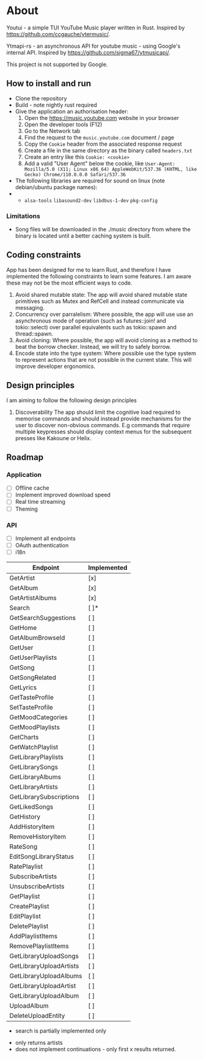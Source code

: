 # About
Youtui - a simple TUI YouTube Music player written in Rust. Inspired by https://github.com/ccgauche/ytermusic/.

Ytmapi-rs - an asynchronous API for youtube music - using Google's internal API. Inspired by https://github.com/sigma67/ytmusicapi/.

This project is not supported by Google.
## How to install and run
- Clone the repository
- Build - note nightly rust required
- Give the application an authorisation header:
  1. Open the https://music.youtube.com website in your browser
  2. Open the developer tools (F12)
  3. Go to the Network tab
  4. Find the request to the `music.youtube.com` document / page
  5. Copy the `Cookie` header from the associated response request
  6. Create a file in the same directory as the binary called `headers.txt`
  7. Create an entry like this `Cookie: <cookie>`
  8. Add a valid "User Agent" below the cookie, like `User-Agent: Mozilla/5.0 (X11; Linux x86_64) AppleWebKit/537.36 (KHTML, like Gecko) Chrome/110.0.0.0 Safari/537.36`
- The following libraries are required for sound on linux (note debian/ubuntu package names):
- - `alsa-tools` `libasound2-dev` `libdbus-1-dev` `pkg-config`
### Limitations
- Song files will be downloaded in the ./music directory from where the binary is located until a better caching system is built.
## Coding constraints
App has been designed for me to learn Rust, and therefore I have implemented the following constraints to learn some features. I am aware these may not be the most efficient ways to code.
1. Avoid shared mutable state: 
The app will avoid shared mutable state primitives such as Mutex and RefCell and instead communicate via messaging.
1. Concurrency over parralelism: 
Where possible, the app will use use an asynchronous mode of operation (such as futures::join! and tokio::select) over parallel equivalents such as tokio::spawn and thread::spawn.
1. Avoid cloning: Where possible, the app will avoid cloning as a method to beat the borrow checker. Instead, we will try to safely borrow.
1. Encode state into the type system: Where possible use the type system to represent actions that are not possible in the current state. This will improve developer ergonomics.
## Design principles
I am aiming to follow the following design principles
1. Discoverability
The app should limit the cognitive load required to memorise commands and should instead provide mechanisms for the user to discover non-obvious commands. E.g commands that require multiple keypresses should display context menus for the subsequent presses like Kakoune or Helix.
## Roadmap
### Application
- [ ] Offline cache
- [ ] Implement improved download speed
- [ ] Real time streaming
- [ ] Theming
### API
- [ ] Implement all endpoints
- [ ] OAuth authentication
- [ ] i18n

|Endpoint | Implemented |
|--- | --- |
|GetArtist | [x] |
|GetAlbum | [x] |
|GetArtistAlbums | [x] |
|Search | [ ]* |
|GetSearchSuggestions|[ ]|
|GetHome|[ ]|
|GetAlbumBrowseId|[ ]|
|GetUser|[ ]|
|GetUserPlaylists|[ ]|
|GetSong|[ ]|
|GetSongRelated|[ ]|
|GetLyrics|[ ]|
|GetTasteProfile|[ ]|
|SetTasteProfile|[ ]|
|GetMoodCategories|[ ]|
|GetMoodPlaylists|[ ]|
|GetCharts|[ ]|
|GetWatchPlaylist|[ ]|
|GetLibraryPlaylists|[ ]|
|GetLibrarySongs|[ ]|
|GetLibraryAlbums|[ ]|
|GetLibraryArtists|[ ]|
|GetLibrarySubscriptions|[ ]|
|GetLikedSongs|[ ]|
|GetHistory|[ ]|
|AddHistoryItem|[ ]|
|RemoveHistoryItem|[ ]|
|RateSong|[ ]|
|EditSongLibraryStatus|[ ]|
|RatePlaylist|[ ]|
|SubscribeArtists|[ ]|
|UnsubscribeArtists|[ ]|
|GetPlaylist|[ ]|
|CreatePlaylist|[ ]|
|EditPlaylist|[ ]|
|DeletePlaylist|[ ]|
|AddPlaylistItems|[ ]|
|RemovePlaylistItems|[ ]|
|GetLibraryUploadSongs|[ ]|
|GetLibraryUploadArtists|[ ]|
|GetLibraryUploadAlbums|[ ]|
|GetLibraryUploadArtist|[ ]|
|GetLibraryUploadAlbum|[ ]|
|UploadAlbum|[ ]|
|DeleteUploadEntity|[ ]|
* search is partially implemented only 
- only returns artists
- does not implement continuations - only first x results returned.
